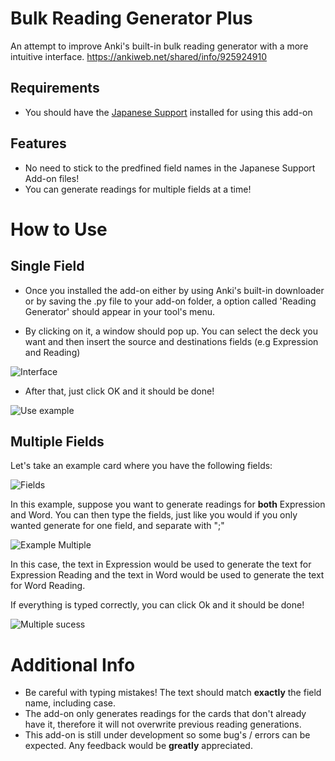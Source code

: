 # Bulk Reading Generator Plus
An attempt to improve Anki's built-in bulk reading generator with a more intuitive interface.
https://ankiweb.net/shared/info/925924910

## Requirements
 * You should have the [Japanese Support](https://ankiweb.net/shared/info/3918629684) installed for using this add-on
 
## Features

* No need to stick to the predfined field names in the Japanese Support Add-on files!
* You can generate readings for multiple fields at a time!

# How to Use

## Single Field

* Once you installed the add-on either by using Anki's built-in downloader or by saving the .py file to your add-on folder, a option called
'Reading Generator' should appear in your tool's menu.

* By clicking on it, a window should pop up. You can select the deck you want and then insert the source and destinations fields (e.g Expression and Reading)

![Interface](https://i.imgur.com/DSvZbiF.png)

* After that, just click OK and it should be done!

![Use example](https://i.imgur.com/hS6BmBB.png)

## Multiple Fields

Let's take an example card where you have the following fields:

![Fields](https://i.imgur.com/u2s1zpy.png)

In this example, suppose you want to generate readings for **both** Expression and Word.
You can then type the fields, just like you would if you only wanted generate for one field, and separate with ";"

![Example Multiple](https://i.imgur.com/OOPbBUs.png)

In this case, the text in Expression would be used to generate the text for Expression Reading and the text in Word would be used to generate the text for Word Reading.

If everything is typed correctly, you can click Ok and it should be done!

![Multiple sucess](https://i.imgur.com/tm1KHYz.png)

# Additional Info

* Be careful with typing mistakes! The text should match **exactly** the field name, including case.
* The add-on only generates readings for the cards that don't already have it, therefore it will not overwrite previous reading generations.
* This add-on is still under development so some bug's / errors can be expected. Any feedback would be **greatly** appreciated.
